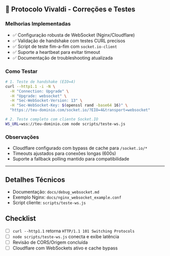 ## 📌 Protocolo Vivaldi - Correções e Testes

### Melhorias Implementadas
- ✅ Configuração robusta de WebSocket (Nginx/Cloudflare)
- ✅ Validação de handshake com testes CURL precisos
- ✅ Script de teste fim-a-fim com `socket.io-client`
- ✅ Suporte a heartbeat para evitar timeout
- ✅ Documentação de troubleshooting atualizada

### Como Testar
```bash
# 1. Teste de handshake (EIO=4)
curl --http1.1 -i -N \
  -H "Connection: Upgrade" \
  -H "Upgrade: websocket" \
  -H "Sec-WebSocket-Version: 13" \
  -H "Sec-WebSocket-Key: $(openssl rand -base64 16)" \
  "https://teu-dominio.com/socket.io/?EIO=4&transport=websocket"

# 2. Teste completo com cliente Socket.IO
WS_URL=wss://teu-dominio.com node scripts/teste-ws.js
```

### Observações
- Cloudflare configurado com bypass de cache para `/socket.io/*`
- Timeouts ajustados para conexões longas (600s)
- Suporte a fallback polling mantido para compatibilidade

---

## Detalhes Técnicos
- Documentação: `docs/debug_websocket.md`
- Exemplo Nginx: `docs/nginx_websocket_example.conf`
- Script cliente: `scripts/teste-ws.js`

## Checklist
- [ ] `curl --http1.1` retorna `HTTP/1.1 101 Switching Protocols`
- [ ] `node scripts/teste-ws.js` conecta e exibe latência
- [ ] Revisão de CORS/Origem concluída
- [ ] Cloudflare com WebSockets ativo e cache bypass